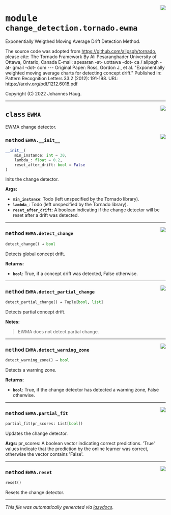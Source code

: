 <!-- markdownlint-disable -->

<a href="https://github.com/haugjo/float/tree/main/float/change_detection/tornado/ewma.py#L0"><img align="right" style="float:right;" src="https://img.shields.io/badge/-source-cccccc?style=flat-square"></a>

# <kbd>module</kbd> `change_detection.tornado.ewma`
Exponentially Weigthed Moving Average Drift Detection Method. 

The source code was adopted from https://github.com/alipsgh/tornado, please cite: The Tornado Framework By Ali Pesaranghader University of Ottawa, Ontario, Canada E-mail: apesaran -at- uottawa -dot- ca / alipsgh -at- gmail -dot- com 
--- Original Paper: Ross, Gordon J., et al. "Exponentially weighted moving average charts for detecting concept drift." Published in: Pattern Recognition Letters 33.2 (2012): 191-198. URL: https://arxiv.org/pdf/1212.6018.pdf 

Copyright (C) 2022 Johannes Haug. 



---

<a href="https://github.com/haugjo/float/tree/main/float/change_detection/tornado/ewma.py#L21"><img align="right" style="float:right;" src="https://img.shields.io/badge/-source-cccccc?style=flat-square"></a>

## <kbd>class</kbd> `EWMA`
EWMA change detector. 

<a href="https://github.com/haugjo/float/tree/main/float/change_detection/tornado/ewma.py#L23"><img align="right" style="float:right;" src="https://img.shields.io/badge/-source-cccccc?style=flat-square"></a>

### <kbd>method</kbd> `EWMA.__init__`

```python
__init__(
    min_instance: int = 30,
    lambda_: float = 0.2,
    reset_after_drift: bool = False
)
```

Inits the change detector. 



**Args:**
 
 - <b>`min_instance`</b>:  Todo (left unspecified by the Tornado library). 
 - <b>`lambda_`</b>:  Todo (left unspecified by the Tornado library). 
 - <b>`reset_after_drift`</b>:  A boolean indicating if the change detector will be reset after a drift was detected. 




---

<a href="https://github.com/haugjo/float/tree/main/float/change_detection/tornado/ewma.py#L86"><img align="right" style="float:right;" src="https://img.shields.io/badge/-source-cccccc?style=flat-square"></a>

### <kbd>method</kbd> `EWMA.detect_change`

```python
detect_change() → bool
```

Detects global concept drift. 



**Returns:**
 
 - <b>`bool`</b>:  True, if a concept drift was detected, False otherwise. 

---

<a href="https://github.com/haugjo/float/tree/main/float/change_detection/tornado/ewma.py#L94"><img align="right" style="float:right;" src="https://img.shields.io/badge/-source-cccccc?style=flat-square"></a>

### <kbd>method</kbd> `EWMA.detect_partial_change`

```python
detect_partial_change() → Tuple[bool, list]
```

Detects partial concept drift. 



**Notes:**

> EWMA does not detect partial change. 

---

<a href="https://github.com/haugjo/float/tree/main/float/change_detection/tornado/ewma.py#L102"><img align="right" style="float:right;" src="https://img.shields.io/badge/-source-cccccc?style=flat-square"></a>

### <kbd>method</kbd> `EWMA.detect_warning_zone`

```python
detect_warning_zone() → bool
```

Detects a warning zone. 



**Returns:**
 
 - <b>`bool`</b>:  True, if the change detector has detected a warning zone, False otherwise. 

---

<a href="https://github.com/haugjo/float/tree/main/float/change_detection/tornado/ewma.py#L51"><img align="right" style="float:right;" src="https://img.shields.io/badge/-source-cccccc?style=flat-square"></a>

### <kbd>method</kbd> `EWMA.partial_fit`

```python
partial_fit(pr_scores: List[bool])
```

Updates the change detector. 



**Args:**
  pr_scores:  A boolean vector indicating correct predictions. 'True' values indicate that the prediction by the  online learner was correct, otherwise the vector contains 'False'. 

---

<a href="https://github.com/haugjo/float/tree/main/float/change_detection/tornado/ewma.py#L43"><img align="right" style="float:right;" src="https://img.shields.io/badge/-source-cccccc?style=flat-square"></a>

### <kbd>method</kbd> `EWMA.reset`

```python
reset()
```

Resets the change detector. 




---

_This file was automatically generated via [lazydocs](https://github.com/ml-tooling/lazydocs)._
